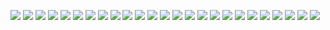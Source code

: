 ![](./plots/ripple.csvknn.png?raw=true)
![](./plots/ripple.csvbag.png?raw=true)
![](./plots/ripple.csvbag_k.png?raw=true)
![](./plots/ripple.csvboost.png?raw=true)
![](./plots/ripple.csvboost_k.png?raw=true)
![](./plots/3_groups.csvknn.png?raw=true)
![](./plots/3_groups.csvbag.png?raw=true)
![](./plots/3_groups.csvbag_k.png?raw=true)
![](./plots/3_groups.csvboost.png?raw=true)
![](./plots/3_groups.csvboost_k.png?raw=true)
![](./plots/simple.csvknn.png?raw=true)
![](./plots/simple.csvbag.png?raw=true)
![](./plots/simple.csvbag_k.png?raw=true)
![](./plots/simple.csvboost.png?raw=true)
![](./plots/simple.csvboost_k.png?raw=true)
![](./plots/best4linreg.csvknn.png?raw=true)
![](./plots/best4linreg.csvbag.png?raw=true)
![](./plots/best4linreg.csvbag_k.png?raw=true)
![](./plots/best4linreg.csvboost.png?raw=true)
![](./plots/best4linreg.csvboost_k.png?raw=true)
![](./plots/best4KNN.csvknn.png?raw=true)
![](./plots/best4KNN.csvbag.png?raw=true)
![](./plots/best4KNN.csvbag_k.png?raw=true)
![](./plots/best4KNN.csvboost.png?raw=true)
![](./plots/best4KNN.csvboost_k.png?raw=true)




